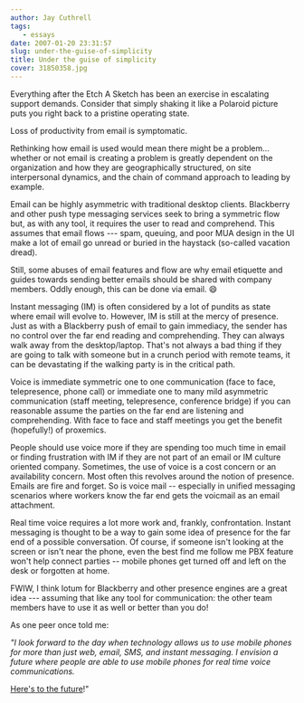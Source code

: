 ```yaml
---
author: Jay Cuthrell
tags:
   - essays
date: 2007-01-20 23:31:57
slug: under-the-guise-of-simplicity
title: Under the guise of simplicity
cover: 31850358.jpg
---
```

Everything after the Etch A Sketch has been an exercise in escalating support demands. Consider that simply shaking it like a Polaroid picture puts you right back to a pristine operating state.

Loss of productivity from email is symptomatic.

Rethinking how email is used would mean there might be a problem... whether or not email is creating a problem is greatly dependent on the organization and how they are geographically structured, on site interpersonal dynamics, and the chain of command approach to leading by example.

Email can be highly asymmetric with traditional desktop clients. Blackberry and other push type messaging services seek to bring a symmetric flow but, as with any tool, it requires the user to read and comprehend. This assumes that email flows --- spam, queuing, and poor MUA design in the UI make a lot of email go unread or buried in the haystack (so-called vacation dread).

Still, some abuses of email features and flow are why email etiquette and guides towards sending better emails should be shared with company members. Oddly enough, this can be done via email. :smile:

Instant messaging (IM) is often considered by a lot of pundits as state where email will evolve to. However, IM is still at the mercy of presence. Just as with a Blackberry push of email to gain immediacy, the sender has no control over the far end reading and comprehending. They can always walk away from the desktop/laptop. That's not always a bad thing if they are going to talk with someone but in a crunch period with remote teams, it can be devastating if the walking party is in the critical path.

Voice is immediate symmetric one to one communication (face to face, telepresence, phone call) or immediate one to many mild asymmetric communication (staff meeting, telepresence, conference bridge) if you can reasonable assume the parties on the far end are listening and comprehending. With face to face and staff meetings you get the benefit (hopefully!) of proxemics.

People should use voice more if they are spending too much time in email or finding frustration with IM if they are not part of an email or IM culture oriented company. Sometimes, the use of voice is a cost concern or an availability concern. Most often this revolves around the notion of presence. Emails are fire and forget. So is voice mail -- especially in unified messaging scenarios where workers know the far end gets the voicmail as an email attachment.

Real time voice requires a lot more work and, frankly, confrontation. Instant messaging is thought to be a way to gain some idea of presence for the far end of a possible conversation. Of course, if someone isn't looking at the screen or isn't near the phone, even the best find me follow me PBX feature won't help connect parties -- mobile phones get turned off and left on the desk or forgotten at home.

FWIW, I think Iotum for Blackberry and other presence engines are a great idea --- assuming that like any tool for communication: the other team members have to use it as well or better than you do!

As one peer once told me:

*"I look forward to the day when technology allows us to use mobile phones for more than just web, email, SMS, and instant messaging. I envision a future where people are able to use mobile phones for real time voice communications.* 

[Here's to the future](/who-am-i-kidding/)!"